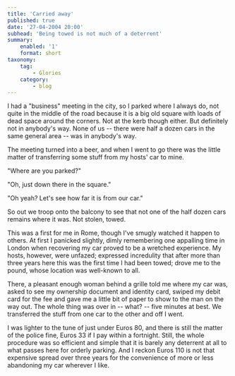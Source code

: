 ```yaml
---
title: 'Carried away'
published: true
date: '27-04-2004 20:00'
subhead: 'Being towed is not much of a deterrent'
summary:
    enabled: '1'
    format: short
taxonomy:
    tag:
        - Glories
    category:
        - blog
---
```


I had a "business" meeting in the city, so I parked where I always do, not quite in the middle of the road because it is a big old square with loads of dead space around the corners. Not at the kerb though either. But definitely not in anybody's way. None of us -- there were half a dozen cars in the same general area -- was in anybody's way.

The meeting turned into a beer, and when I went to go there was the little matter of transferring some stuff from my hosts' car to mine.

"Where are you parked?" 

"Oh, just down there in the square."

"Oh yeah? Let's see how far it is from our car."

So out we troop onto the balcony to see that not one of the half dozen cars remains where it was. Not stolen, towed.

This was a first for me in Rome, though I've smugly watched it happen to others. At first I panicked slightly, dimly remembering one appalling time in London when recovering my car proved to be a wretched experience. My hosts, however, were unfazed; expressed incredulity that after more than three years here this was the first time I had been towed; drove me to the pound, whose location was well-known to all.

There, a pleasant enough woman behind a grille told me where my car was, asked to see my ownership document and identity card, swiped my debit card for the fee and gave me a little bit of paper to show to the man on the way out. The whole thing was over in -- what? -- five minutes at best. We transferred the stuff from one car to the other and off I went.

I was lighter to the tune of just under Euros 80, and there is still the matter of the police fine, Euros 33 if I pay within a fortnight. Still, the whole procedure was so efficient and simple that it is barely any deterrent at all to what passes here for orderly parking. And I reckon Euros 110 is not that expensive spread over three years for the convenience of more or less abandoning my car wherever I like.